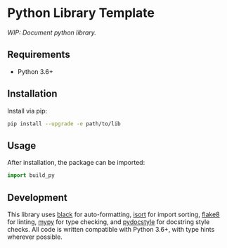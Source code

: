 # Python Library Template

_WIP: Document python library._

## Requirements

* Python 3.6+

## Installation

Install via pip:

```bash
pip install --upgrade -e path/to/lib
```

## Usage

After installation, the package can be imported:

```python
import build_py
```

## Development

This library uses [black](https://github.com/psf/black) for auto-formatting, [isort](https://github.com/PyCQA/isort) for import sorting, [flake8](https://github.com/PyCQA/flake8) for linting, [mypy](https://github.com/python/mypy) for type checking, and [pydocstyle](https://github.com/PyCQA/pydocstyle) for docstring style checks. All code is written compatible with Python 3.6+, with type hints wherever possible.
